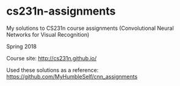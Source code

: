 # cs231n-assignments
My solutions to CS231n course assignments (Convolutional Neural Networks for Visual Recognition)

Spring 2018

Course site:
http://cs231n.github.io/

Used these solutions as a reference:
https://github.com/MyHumbleSelf/cnn_assignments
